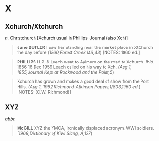 # X
## Xchurch/Xtchurch
 
 <i>n.</i> Christchurch [Xchurch usual in Phillips' Journal (also Xch)]

>  <b>June BUTLER</b> I saw her standing near the market place in XtChurch the day before <i>(1860,Forest Creek MS,43</i>) [NOTES: 1960 ed.]

>  <b>PHILLIPS</b> H.P. & Leech went to Aylmers on the road to Xchurch. <i>Ibid.</i> 1856 16 Dec 1959 Leach called on his way to Xch. <i>(Aug 1, 1855,Journal Kept at Rockwood and the Point,5</i>)

>  Xchurch has grown and makes a good deal of show from the Port Hills. <i>(Aug 1, 1962,Richmond-Atkinson Papers,1/803,1960 ed.</i>) [NOTES: (C.W. Richmond)]



## XYZ
 
 <i>abbr.</i>

>  <b>McGILL</b> XYZ the YMCA, ironically displaced acronym, WWI soldiers. <i>(1968,Dictionary of Kiwi Slang, A,127</i>)




